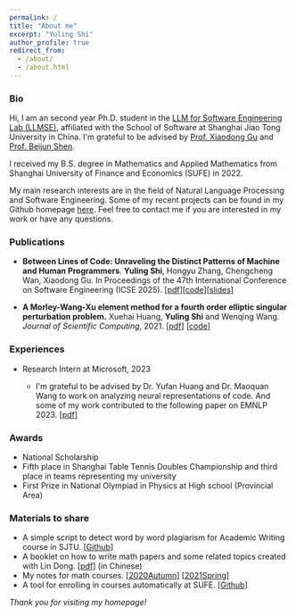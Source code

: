 ```yaml
---
permalink: /
title: "About me"
excerpt: "Yuling Shi"
author_profile: true
redirect_from: 
  - /about/
  - /about.html
---
```


### Bio

Hi, I am an second year Ph.D. student in the [LLM for Software Engineering Lab (LLMSE)](https://base.sjtu.edu.cn/home/doku.php?id=start), affiliated with the School of Software at Shanghai Jiao Tong University in China. I'm grateful to be advised by [Prof. Xiaodong Gu](https://guxd.github.io/) and [Prof. Beijun Shen](https://base.sjtu.edu.cn/home/doku.php?id=mem:bjshen).

I received my B.S. degree in Mathematics and Applied Mathematics from Shanghai University of Finance and Economics (SUFE) in 2022.

My main research interests are in the field of Natural Language Processing and Software Engineering. 
Some of my recent projects can be found in my Github homepage [here](https://github.com/YerbaPage). Feel free to contact me if you are interested in my work or have any questions.

### Publications

- **Between Lines of Code: Unraveling the Distinct Patterns of Machine and Human Programmers**. **Yuling Shi**, Hongyu Zhang, Chengcheng Wan, Xiaodong Gu.
In Proceedings of the 47th International Conference on Software Engineering (ICSE 2025). 
[[pdf](https://arxiv.org/abs/2401.06461)][[code](https://github.com/YerbaPage/DetectCodeGPT)][[slides](https://github.com/YerbaSite/YerbaSite.github.io/blob/master/files/detectcodegpt_slides.pdf)]

- **A Morley-Wang-Xu element method for a fourth order elliptic singular perturbation problem.** Xuehai Huang, **Yuling Shi** and Wenqing Wang. 
*Journal of Scientific Computing*, 2021. 
[[pdf](https://link.springer.com/content/pdf/10.1007/s10915-021-01483-2.pdf)] [[code](https://github.com/YerbaPage/FEM)]

### Experiences

- Research Intern at Microsoft, 2023

  - I'm grateful to be advised by Dr. Yufan Huang and Dr. Maoquan Wang to work on analyzing neural representations of code. And some of my work contributed to the following paper on EMNLP 2023. [[pdf](https://aclanthology.org/2023.emnlp-main.672/)]
  
### Awards

- National Scholarship
- Fifth place in Shanghai Table Tennis Doubles Championship and third place in teams representing my university
- First Prize in National Olympiad in Physics at High school (Provincial Area)

### Materials to share

- A simple script to detect word by word plagiarism for Academic Writing course in SJTU. [[Github](https://github.com/YerbaPage/plagiarism-certification-helper)]
- A booklet on how to write math papers and some related topics created with Lin Dong. [[pdf](https://raw.githubusercontent.com/YerbaPage/WritingMath/main/paper.pdf)] (in Chinese)
- My notes for math courses. [[2020Autumn](https://github.com/YerbaPage/2021_Spring_Notes)] [[2021Spring](https://github.com/YerbaPage/2021_Spring_Notes)]
- A tool for enrolling in courses automatically at SUFE. [[Github](https://github.com/YerbaPage/SUFE_Course_selection)]


*Thank you for visiting my homepage!*

